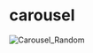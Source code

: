 # carousel
![Carousel_Random](https://user-images.githubusercontent.com/33412680/121823042-486aef00-ccd5-11eb-91a1-d9f4ba8cfc21.gif)

